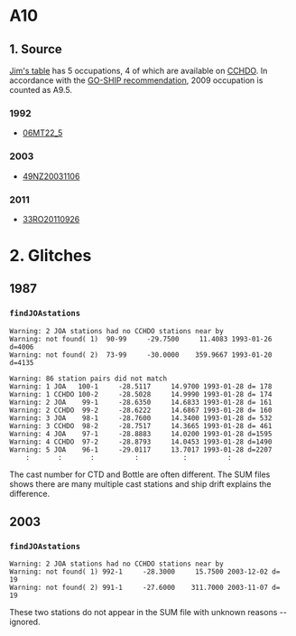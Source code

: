 # A10
## 1. Source
[Jim's table](https://github.com/kkats/WOCE-GO-SHIP-clean-sections/blob/master/Data%20Project%20Section%20List.xlsx) has 5 occupations, 4 of which are available on [CCHDO](https://cchdo.ucsd.edu/search?q=a10).
In accordance with the [GO-SHIP recommendation](https://docs.google.com/document/d/1JEdqSOQu4-glFTCmBOpAQUXB-oqSE5I9cjv3gDz2V4o), 2009 occupation is counted as A9.5.

### 1992
+ [06MT22_5](https://cchdo.ucsd.edu/cruise/06MT22_5)

### 2003
+ [49NZ20031106](https://cchdo.ucsd.edu/cruise/49NZ20031106)

### 2011
+ [33RO20110926](https://cchdo.ucsd.edu/cruise/33RO20110926)

# 2. Glitches

## 1987

### `findJOAstations`
~~~
Warning: 2 JOA stations had no CCHDO stations near by
Warning: not found( 1)  90-99     -29.7500     11.4083 1993-01-26 d=4006
Warning: not found( 2)  73-99     -30.0000    359.9667 1993-01-20 d=4135
~~~
~~~
Warning: 86 station pairs did not match
Warning: 1 JOA   100-1     -28.5117     14.9700 1993-01-28 d= 178
Warning: 1 CCHDO 100-2     -28.5028     14.9990 1993-01-28 d= 174
Warning: 2 JOA    99-1     -28.6350     14.6833 1993-01-28 d= 161
Warning: 2 CCHDO  99-2     -28.6222     14.6867 1993-01-28 d= 160
Warning: 3 JOA    98-1     -28.7600     14.3400 1993-01-28 d= 532
Warning: 3 CCHDO  98-2     -28.7517     14.3665 1993-01-28 d= 461
Warning: 4 JOA    97-1     -28.8883     14.0200 1993-01-28 d=1595
Warning: 4 CCHDO  97-2     -28.8793     14.0453 1993-01-28 d=1490
Warning: 5 JOA    96-1     -29.0117     13.7017 1993-01-28 d=2207
    :       :       :          :           :          :
~~~
The cast number for CTD and Bottle are often different.
The SUM files shows there are many multiple cast stations and ship drift
explains the difference.

## 2003

### `findJOAstations`
~~~
Warning: 2 JOA stations had no CCHDO stations near by
Warning: not found( 1) 992-1     -28.3000     15.7500 2003-12-02 d=  19
Warning: not found( 2) 991-1     -27.6000    311.7000 2003-11-07 d=  19
~~~
These two stations do not appear in the SUM file with unknown reasons -- ignored.
